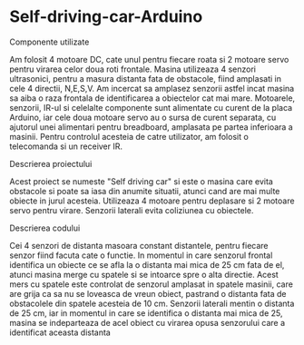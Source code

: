 # Self-driving-car-Arduino

Componente utilizate

Am folosit 4 motoare DC, cate unul pentru fiecare roata si 2 motoare servo pentru virarea celor doua roti frontale. Masina utilizeaza 4 senzori ultrasonici, pentru a masura distanta fata de obstacole, fiind amplasati in cele 4 directii, N,E,S,V. Am incercat sa amplasez senzorii astfel incat masina sa aiba o raza frontala de identificarea a obiectelor cat mai mare. Motoarele, senzorii, IR-ul si celelalte componente sunt alimentate cu curent de la placa Arduino, iar cele doua motoare servo au o sursa de curent separata, cu ajutorul unei alimentari pentru breadboard, amplasata pe partea inferioara a masinii. Pentru controlul acesteia de catre utilizator, am folosit o telecomanda si un receiver IR.

Descrierea proiectului

Acest proiect se numeste "Self driving car" si este o masina care evita obstacole si poate sa iasa din anumite situatii, atunci cand are mai multe obiecte in jurul acesteia. Utilizeaza 4 motoare pentru deplasare si 2 motoare servo pentru virare. Senzorii laterali evita coliziunea cu obiectele.

Descrierea codului

Cei 4 senzori de distanta masoara constant distantele, pentru fiecare senzor fiind facuta cate o functie. In momentul in care senzorul frontal identifica un obiecte ce se afla la o distanta mai mica de 25 cm fata de el, atunci masina merge cu spatele si se intoarce spre o alta directie. Acest mers cu spatele este controlat de senzorul amplasat in spatele masinii, care are grija ca sa nu se loveasca de vreun obiect, pastrand o distanta fata de obstacolele din spatele acesteia de 10 cm. Senzorii laterali mentin o distanta de 25 cm, iar in momentul in care se identifica o distanta mai mica de 25, masina se indeparteaza de acel obiect cu virarea opusa senzorului care a identificat aceasta distanta



